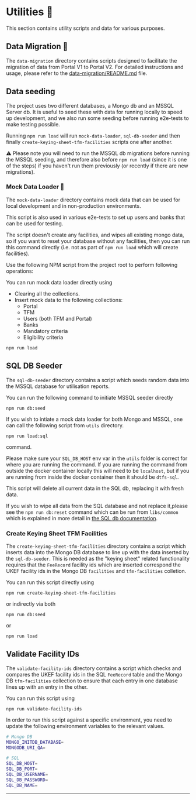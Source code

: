 # Utilities :wrench:

This section contains utility scripts and data for various purposes.

## Data Migration :arrows_counterclockwise:

The `data-migration` directory contains scripts designed to facilitate the
migration of data from Portal V1 to Portal V2. For detailed instructions and
usage, please refer to the [data-migration/README.md](data-migration/README.md) file.

## Data seeding

The project uses two different databases, a Mongo db and an MSSQL Server db. It is useful to seed these with data for running locally to speed up development, and we also run some seeding before running e2e-tests to make testing possible.

Running `npm run load` will run `mock-data-loader`, `sql-db-seeder` and then finally `create-keying-sheet-tfm-facilities` scripts one after another.

:warning: Please note you will need to run the MSSQL db migrations before running the MSSQL seeding, and therefore also before `npm run load` (since it is one of the steps) if you haven't run them previously (or recently if there are new migrations).

### Mock Data Loader :page_with_curl:

The `mock-data-loader` directory contains mock data that can be used for local
development and in non-production environments.

This script is also used in various e2e-tests to set up users
and banks that can be used for testing.

The script doesn't create any facilities, and wipes all
existing mongo data, so if you want to reset your database
without any facilities, then you can run this command directly
(i.e. not as part of `npm run load` which will create facilities).

Use the following NPM script from the project root
to perform following operations:

You can run mock data loader directly using

- Clearing all the collections.
- Insert mock data to the following collections:
  - Portal
  - TFM
  - Users (both TFM and Portal)
  - Banks
  - Mandatory criteria
  - Eligibility criteria

```shell
npm run load
```

## SQL DB Seeder

The `sql-db-seeder` directory contains a script which seeds random data
into the MSSQL database for utilisation reports.

You can run the following command to initiate MSSQL seeder directly

```shell
npm run db:seed
```

If you wish to intiate a mock data loader for both Mongo and MSSQL, one can call
the following script from `utils` directory.

```shell
npm run load:sql
```

command.

Please make sure your `SQL_DB_HOST` env var in the `utils` folder is correct for where you are running the command.
If you are running the command from outside the docker container locally this will need to be `localhost`, but if you are running from inside the docker container then it should be `dtfs-sql`.

This script will delete all current data in the SQL db, replacing it with fresh data.

If you wish to wipe all data from the SQL database and not replace it,please see the `npm run db:reset` command which can be run from `libs/common` which is explained in more detail in [the SQL db documentation](../doc/sql-db.md).

### Create Keying Sheet TFM Facilities

The `create-keying-sheet-tfm-facilities` directory contains a script which inserts data into the Mongo DB database to line up with the data inserted by the `sql-db-seeder`. This is needed as the "keying sheet" related functionality requires that the `FeeRecord` facility ids which are inserted correspond the UKEF facility ids in the Mongo DB `facilities` and `tfm-facilities` colletion.

You can run this script directly using

```shell
npm run create-keying-sheet-tfm-facilities
```

or indirectly via both

```shell
npm run db:seed
```

or

```shell
npm run load
```

## Validate Facility IDs

The `validate-facility-ids` directory contains a script which checks and compares the UKEF facility ids in the SQL `FeeRecord` table and the Mongo DB `tfm-facilities` collection to ensure that each entry in one database lines up with an entry in the other.

You can run this script using

```shell
npm run validate-facility-ids
```

In order to run this script against a specific environment, you need to update the following environment variables to the relevant values.

```sh
# Mongo DB
MONGO_INITDB_DATABASE=
MONGODB_URI_QA=

# SQL
SQL_DB_HOST=
SQL_DB_PORT=
SQL_DB_USERNAME=
SQL_DB_PASSWORD=
SQL_DB_NAME=
```

---
